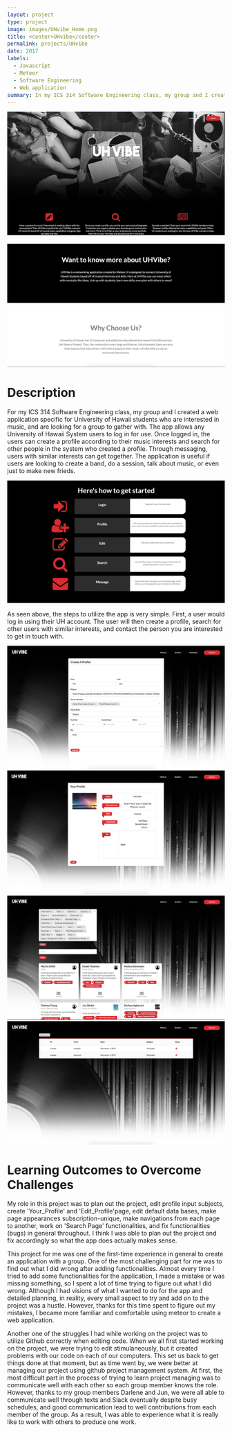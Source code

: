 ```yaml
---
layout: project
type: project
image: images/UHvibe_Home.png
title: <center>UHvibe</center>
permalink: projects/UHvibe
date: 2017
labels:
  - Javascript
  - Meteor
  - Software Engineering
  - Web application
summary: In my ICS 314 Software Engineering class, my group and I created a web application for University of Hawaii students. 
---
```



  <div align="middle"><img src="../images/UHvibe_Home.png"></div>
  
  <Br>

  <div align="middle"><img src="../images/UHvibe_About.png"></div>


<h1>Description</h1>
<p>For my ICS 314 Software Engineering class, my group and I created a web application specific for University of Hawaii students who are interested in music, and are looking for a group to gather with. The app allows any University of Hawaii System users to log in for use. Once logged in, the users can create a profile according to their music interests and search for other people in the system who created a profile. Through messaging, users with similar interests can get together. The application is useful if users are looking to create a band, do a session, talk about music, or even just to make new frieds. </p>

<div align="middle"><img src="../images/UHvibe_Steps.png"></div>

<p>As seen above, the steps to utilize the app is very simple. First, a user would log in using their UH account. The user will then create a profile, search for other users with similar interests, and contact the person you are interested to get in touch with.</p>

<div align="middle"><img src="../images/UHvibe_CreateProfile.png"></div>
<div align="middle"><img src="../images/UHvibe_Profile.png"></div>
<div align="middle"><img src="../images/UHvibe_Search.png"></div>
<div align="middle"><img src="../images/UHvibe_Message.png"></div>


<h1>Learning Outcomes to Overcome Challenges</h1>
<p>My role in this project was to plan out the project, edit profile input subjects, create 'Your_Profile' and 'Edit_Profile'page, edit default data bases, make page appearances subscription-unique, make navigations from each page to another, work on 'Search Page' functionalities, and fix functionalities (bugs) in general throughout. I think I was able to plan out the project and fix accordingly so what the app does actually makes sense.</p>
  <p>This project for me was one of the first-time experience in general to create an application with a group. One of the most challenging part for me was to find out what I did wrong after adding functionalities. Almost every time I tried to add some functionalities for the application, I made a mistake or was missing something, so I spent a lot of time trying to figure out what I did wrong. Although I had visions of what I wanted to do for the app and detailed planning, in reality, every small aspect to try and add on to the project was a hustle. However, thanks for this time spent to figure out my mistakes, I became more familiar and comfortable using meteor to create a web application.</p>
  <p>Another one of the struggles I had while working on the project was to utilize Github correctly when editing code. When we all first started working on the project, we were trying to edit stimulaneously, but it created problems with our code on each of our computers. This set us back to get things done at that moment, but as time went by, we were better at managing our project using github project management system. At first, the most difficult part in the process of trying to learn project managing was to communicate well with each other so each group member knows the role. However, thanks to my group members Darlene and Jun, we were all able to communicate well through texts and Slack eventually despite busy schedules, and good communication lead to well contributions from each member of the group. As a result, I was able to experience what it is really like to work with others to produce one work.</p>

